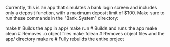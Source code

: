 Currently, this is an app that simulates a bank login screen and includes only a deposit function, with a maximum deposit limit of $100. Make sure to run these commands in the "Bank_System" directory:

make         # Builds the app in app/
make run     # Builds and runs the app
make clean   # Removes .o object files
make fclean  # Removes object files and the app/ directory
make re      # Fully rebuilds the entire project
